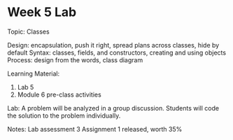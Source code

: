 # Week 5 Lab

Topic: Classes
  
Design: encapsulation, push it right, spread plans across classes, hide by default
Syntax: classes, fields, and constructors, creating and using objects
Process: design from the words, class diagram
  
Learning Material:
1. Lab 5
2. Module 6 pre-class activities
  
Lab: A problem will be analyzed in a group discussion. Students will code the
solution to the problem individually.
  
Notes:
Lab assessment 3
Assignment 1 released, worth 35%


